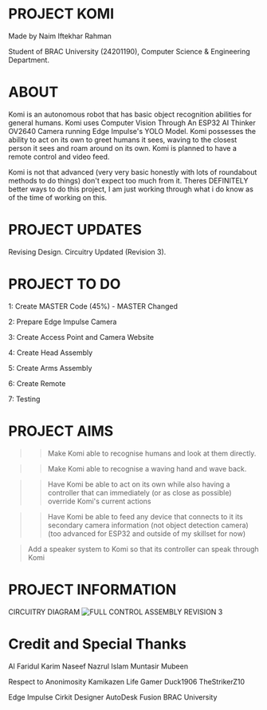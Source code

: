 # PROJECT KOMI
Made by Naim Iftekhar Rahman

Student of BRAC University (24201190), Computer Science & Engineering Department.

# ABOUT
Komi is an autonomous robot that has basic object recognition abilities for general humans. Komi uses Computer Vision Through An ESP32 AI Thinker OV2640 Camera running Edge Impulse's YOLO Model. Komi possesses the ability to act on its own to greet humans it sees, waving to the closest person it sees and  roam around on its own. Komi is planned to have a remote control and video feed.

Komi is not that advanced (very very basic honestly with lots of roundabout methods to do things) don't expect too much from it. Theres DEFINITELY better ways to do this project, I am just working through what i do know as of the time of working on this.



# PROJECT UPDATES
Revising Design. Circuitry Updated (Revision 3).

# PROJECT TO DO
1: Create MASTER Code (45%) - MASTER Changed

2: Prepare Edge Impulse Camera

3: Create Access Point and Camera Website

4: Create Head Assembly

5: Create Arms Assembly

6: Create Remote

7: Testing

# PROJECT AIMS
>> Make Komi able to recognise humans and look at them directly.

>> Make Komi able to recognise a waving hand and wave back.

>> Have Komi be able to act on its own while also having a controller that can immediately (or as close as possible) override Komi's current actions

>> Have Komi be able to feed any device that connects to it its secondary camera information (not object detection camera) (too advanced for ESP32 and outside of my skillset for now)

> Add a speaker system to Komi so that its controller can speak through Komi

# PROJECT INFORMATION
CIRCUITRY DIAGRAM
![FULL CONTROL ASSEMBLY REVISION 3](https://github.com/user-attachments/assets/4aacbd8c-4cd4-45e5-b0bc-bc89469a0235)


# Credit and Special Thanks

Al Faridul Karim
Naseef Nazrul Islam
Muntasir Mubeen

Respect to Anonimosity
Kamikazen 
Life Gamer
Duck1906
TheStrikerZ10


Edge Impulse
Cirkit Designer
AutoDesk Fusion
BRAC University
